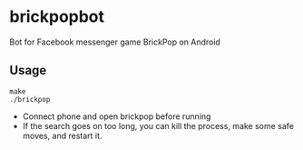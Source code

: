 # brickpopbot
Bot for Facebook messenger game BrickPop on Android

## Usage

```
make
./brickpop
```

- Connect phone and open brickpop before running
- If the search goes on too long, you can kill the process, make some safe
  moves, and restart it.

